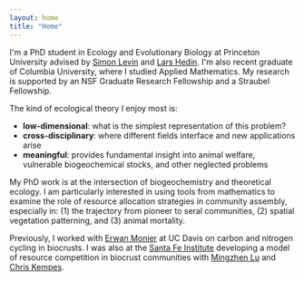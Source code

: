 ```yaml
---
layout: home
title: "Home"
---
```

I'm a PhD student in Ecology and Evolutionary Biology at Princeton University advised by [Simon Levin](https://eeb.princeton.edu/people/simon-levin) and [Lars Hedin](https://eeb.princeton.edu/people/lars-hedin). I'm also recent graduate of Columbia University, where I studied Applied Mathematics. My research is supported by an NSF Graduate Research Fellowship and a Straubel Fellowship.

The kind of ecological theory I enjoy most is:
<ul>
    <li><b>low-dimensional</b>: what is the simplest representation of this problem?</li>
    <li><b>cross-disciplinary</b>: where different fields interface and new applications arise</li>
    <li><b>meaningful</b>: provides fundamental insight into animal welfare, vulnerable biogeochemical stocks, and other neglected problems</li>
</ul>  

My PhD work is at the intersection of biogeochemistry and theoretical ecology. I am particularly interested in using tools from mathematics to examine the role of resource allocation strategies in community assembly, especially in: (1) the trajectory from pioneer to seral communities, (2) spatial vegetation patterning, and (3) animal mortality.

Previously, I worked with [Erwan Monier](https://lawr.ucdavis.edu/people/faculty/monier-erwan) at UC Davis on carbon and nitrogen cycling in biocrusts. I was also at the [Santa Fe Institute](https://www.santafe.edu/) developing a model of resource competition in biocrust communities with [Mingzhen Lu](https://www.mingzhenlu-lab.com/) and [Chris Kempes](https://www.santafe.edu/people/profile/chris-kempes).